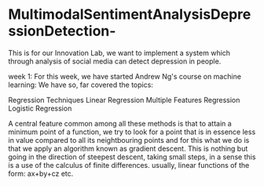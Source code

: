 # MultimodalSentimentAnalysisDepressionDetection-
This is for our Innovation Lab, we want to implement a system which through analysis of social media can detect depression in people.

week 1:
For this week, we have started Andrew Ng's course on machine learning:
We have so, far covered the topics:

Regression Techniques
Linear Regression
Multiple Features Regression
Logistic Regression

A central feature common among all these methods is that to attain a minimum point of a function, we try to look for a point that is in essence less in value compared to all its neightbouring points and for this what we do is that we apply an algorithm known as gradient descent.
This is nothing but going in the direction of steepest descent, taking small steps, in a sense this is a use of the calculus of finite differences.
usually, linear functions of the form:
ax+by+cz etc.

